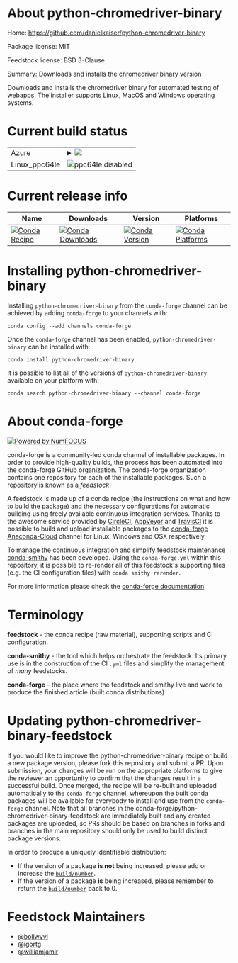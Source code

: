 About python-chromedriver-binary
================================

Home: https://github.com/danielkaiser/python-chromedriver-binary

Package license: MIT

Feedstock license: BSD 3-Clause

Summary: Downloads and installs the chromedriver binary version

Downloads and installs the chromedriver binary for automated
testing of webapps. The installer supports Linux, MacOS and Windows
operating systems.


Current build status
====================


<table>
    
  <tr>
    <td>Azure</td>
    <td>
      <details>
        <summary>
          <a href="https://dev.azure.com/conda-forge/feedstock-builds/_build/latest?definitionId=5711&branchName=master">
            <img src="https://dev.azure.com/conda-forge/feedstock-builds/_apis/build/status/python-chromedriver-binary-feedstock?branchName=master">
          </a>
        </summary>
        <table>
          <thead><tr><th>Variant</th><th>Status</th></tr></thead>
          <tbody><tr>
              <td>linux_python2.7</td>
              <td>
                <a href="https://dev.azure.com/conda-forge/feedstock-builds/_build/latest?definitionId=5711&branchName=master">
                  <img src="https://dev.azure.com/conda-forge/feedstock-builds/_apis/build/status/python-chromedriver-binary-feedstock?branchName=master&jobName=linux&configuration=linux_python2.7" alt="variant">
                </a>
              </td>
            </tr><tr>
              <td>linux_python3.6</td>
              <td>
                <a href="https://dev.azure.com/conda-forge/feedstock-builds/_build/latest?definitionId=5711&branchName=master">
                  <img src="https://dev.azure.com/conda-forge/feedstock-builds/_apis/build/status/python-chromedriver-binary-feedstock?branchName=master&jobName=linux&configuration=linux_python3.6" alt="variant">
                </a>
              </td>
            </tr><tr>
              <td>linux_python3.7</td>
              <td>
                <a href="https://dev.azure.com/conda-forge/feedstock-builds/_build/latest?definitionId=5711&branchName=master">
                  <img src="https://dev.azure.com/conda-forge/feedstock-builds/_apis/build/status/python-chromedriver-binary-feedstock?branchName=master&jobName=linux&configuration=linux_python3.7" alt="variant">
                </a>
              </td>
            </tr><tr>
              <td>linux_python3.8</td>
              <td>
                <a href="https://dev.azure.com/conda-forge/feedstock-builds/_build/latest?definitionId=5711&branchName=master">
                  <img src="https://dev.azure.com/conda-forge/feedstock-builds/_apis/build/status/python-chromedriver-binary-feedstock?branchName=master&jobName=linux&configuration=linux_python3.8" alt="variant">
                </a>
              </td>
            </tr><tr>
              <td>osx_python2.7</td>
              <td>
                <a href="https://dev.azure.com/conda-forge/feedstock-builds/_build/latest?definitionId=5711&branchName=master">
                  <img src="https://dev.azure.com/conda-forge/feedstock-builds/_apis/build/status/python-chromedriver-binary-feedstock?branchName=master&jobName=osx&configuration=osx_python2.7" alt="variant">
                </a>
              </td>
            </tr><tr>
              <td>osx_python3.6</td>
              <td>
                <a href="https://dev.azure.com/conda-forge/feedstock-builds/_build/latest?definitionId=5711&branchName=master">
                  <img src="https://dev.azure.com/conda-forge/feedstock-builds/_apis/build/status/python-chromedriver-binary-feedstock?branchName=master&jobName=osx&configuration=osx_python3.6" alt="variant">
                </a>
              </td>
            </tr><tr>
              <td>osx_python3.7</td>
              <td>
                <a href="https://dev.azure.com/conda-forge/feedstock-builds/_build/latest?definitionId=5711&branchName=master">
                  <img src="https://dev.azure.com/conda-forge/feedstock-builds/_apis/build/status/python-chromedriver-binary-feedstock?branchName=master&jobName=osx&configuration=osx_python3.7" alt="variant">
                </a>
              </td>
            </tr><tr>
              <td>osx_python3.8</td>
              <td>
                <a href="https://dev.azure.com/conda-forge/feedstock-builds/_build/latest?definitionId=5711&branchName=master">
                  <img src="https://dev.azure.com/conda-forge/feedstock-builds/_apis/build/status/python-chromedriver-binary-feedstock?branchName=master&jobName=osx&configuration=osx_python3.8" alt="variant">
                </a>
              </td>
            </tr><tr>
              <td>win_python2.7</td>
              <td>
                <a href="https://dev.azure.com/conda-forge/feedstock-builds/_build/latest?definitionId=5711&branchName=master">
                  <img src="https://dev.azure.com/conda-forge/feedstock-builds/_apis/build/status/python-chromedriver-binary-feedstock?branchName=master&jobName=win&configuration=win_python2.7" alt="variant">
                </a>
              </td>
            </tr><tr>
              <td>win_python3.6</td>
              <td>
                <a href="https://dev.azure.com/conda-forge/feedstock-builds/_build/latest?definitionId=5711&branchName=master">
                  <img src="https://dev.azure.com/conda-forge/feedstock-builds/_apis/build/status/python-chromedriver-binary-feedstock?branchName=master&jobName=win&configuration=win_python3.6" alt="variant">
                </a>
              </td>
            </tr><tr>
              <td>win_python3.7</td>
              <td>
                <a href="https://dev.azure.com/conda-forge/feedstock-builds/_build/latest?definitionId=5711&branchName=master">
                  <img src="https://dev.azure.com/conda-forge/feedstock-builds/_apis/build/status/python-chromedriver-binary-feedstock?branchName=master&jobName=win&configuration=win_python3.7" alt="variant">
                </a>
              </td>
            </tr><tr>
              <td>win_python3.8</td>
              <td>
                <a href="https://dev.azure.com/conda-forge/feedstock-builds/_build/latest?definitionId=5711&branchName=master">
                  <img src="https://dev.azure.com/conda-forge/feedstock-builds/_apis/build/status/python-chromedriver-binary-feedstock?branchName=master&jobName=win&configuration=win_python3.8" alt="variant">
                </a>
              </td>
            </tr>
          </tbody>
        </table>
      </details>
    </td>
  </tr>
  <tr>
    <td>Linux_ppc64le</td>
    <td>
      <img src="https://img.shields.io/badge/ppc64le-disabled-lightgrey.svg" alt="ppc64le disabled">
    </td>
  </tr>
</table>

Current release info
====================

| Name | Downloads | Version | Platforms |
| --- | --- | --- | --- |
| [![Conda Recipe](https://img.shields.io/badge/recipe-python--chromedriver--binary-green.svg)](https://anaconda.org/conda-forge/python-chromedriver-binary) | [![Conda Downloads](https://img.shields.io/conda/dn/conda-forge/python-chromedriver-binary.svg)](https://anaconda.org/conda-forge/python-chromedriver-binary) | [![Conda Version](https://img.shields.io/conda/vn/conda-forge/python-chromedriver-binary.svg)](https://anaconda.org/conda-forge/python-chromedriver-binary) | [![Conda Platforms](https://img.shields.io/conda/pn/conda-forge/python-chromedriver-binary.svg)](https://anaconda.org/conda-forge/python-chromedriver-binary) |

Installing python-chromedriver-binary
=====================================

Installing `python-chromedriver-binary` from the `conda-forge` channel can be achieved by adding `conda-forge` to your channels with:

```
conda config --add channels conda-forge
```

Once the `conda-forge` channel has been enabled, `python-chromedriver-binary` can be installed with:

```
conda install python-chromedriver-binary
```

It is possible to list all of the versions of `python-chromedriver-binary` available on your platform with:

```
conda search python-chromedriver-binary --channel conda-forge
```


About conda-forge
=================

[![Powered by NumFOCUS](https://img.shields.io/badge/powered%20by-NumFOCUS-orange.svg?style=flat&colorA=E1523D&colorB=007D8A)](http://numfocus.org)

conda-forge is a community-led conda channel of installable packages.
In order to provide high-quality builds, the process has been automated into the
conda-forge GitHub organization. The conda-forge organization contains one repository
for each of the installable packages. Such a repository is known as a *feedstock*.

A feedstock is made up of a conda recipe (the instructions on what and how to build
the package) and the necessary configurations for automatic building using freely
available continuous integration services. Thanks to the awesome service provided by
[CircleCI](https://circleci.com/), [AppVeyor](https://www.appveyor.com/)
and [TravisCI](https://travis-ci.org/) it is possible to build and upload installable
packages to the [conda-forge](https://anaconda.org/conda-forge)
[Anaconda-Cloud](https://anaconda.org/) channel for Linux, Windows and OSX respectively.

To manage the continuous integration and simplify feedstock maintenance
[conda-smithy](https://github.com/conda-forge/conda-smithy) has been developed.
Using the ``conda-forge.yml`` within this repository, it is possible to re-render all of
this feedstock's supporting files (e.g. the CI configuration files) with ``conda smithy rerender``.

For more information please check the [conda-forge documentation](https://conda-forge.org/docs/).

Terminology
===========

**feedstock** - the conda recipe (raw material), supporting scripts and CI configuration.

**conda-smithy** - the tool which helps orchestrate the feedstock.
                   Its primary use is in the construction of the CI ``.yml`` files
                   and simplify the management of *many* feedstocks.

**conda-forge** - the place where the feedstock and smithy live and work to
                  produce the finished article (built conda distributions)


Updating python-chromedriver-binary-feedstock
=============================================

If you would like to improve the python-chromedriver-binary recipe or build a new
package version, please fork this repository and submit a PR. Upon submission,
your changes will be run on the appropriate platforms to give the reviewer an
opportunity to confirm that the changes result in a successful build. Once
merged, the recipe will be re-built and uploaded automatically to the
`conda-forge` channel, whereupon the built conda packages will be available for
everybody to install and use from the `conda-forge` channel.
Note that all branches in the conda-forge/python-chromedriver-binary-feedstock are
immediately built and any created packages are uploaded, so PRs should be based
on branches in forks and branches in the main repository should only be used to
build distinct package versions.

In order to produce a uniquely identifiable distribution:
 * If the version of a package **is not** being increased, please add or increase
   the [``build/number``](https://conda.io/docs/user-guide/tasks/build-packages/define-metadata.html#build-number-and-string).
 * If the version of a package **is** being increased, please remember to return
   the [``build/number``](https://conda.io/docs/user-guide/tasks/build-packages/define-metadata.html#build-number-and-string)
   back to 0.

Feedstock Maintainers
=====================

* [@bollwyvl](https://github.com/bollwyvl/)
* [@igortg](https://github.com/igortg/)
* [@williamjamir](https://github.com/williamjamir/)


